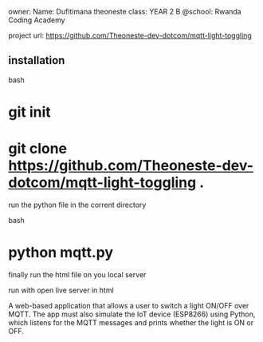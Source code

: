 owner:
Name: Dufitimana theoneste
class: YEAR 2 B
@school: Rwanda Coding Academy


project url:
 https://github.com/Theoneste-dev-dotcom/mqtt-light-toggling


installation 
------------

bash

# git init
# git clone  https://github.com/Theoneste-dev-dotcom/mqtt-light-toggling  .

run the python file in the corrent directory

bash 

# python mqtt.py


finally run the html file on you local server

run with open live server in html



A web-based application that allows a user to switch a light ON/OFF over MQTT.
The app must also simulate the IoT device (ESP8266) using Python, which listens 
for the MQTT messages and prints whether the light is ON or OFF.
